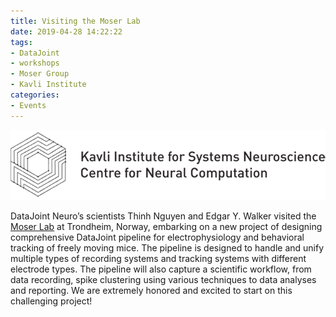```yaml
---
title: Visiting the Moser Lab
date: 2019-04-28 14:22:22
tags:
- DataJoint
- workshops
- Moser Group
- Kavli Institute
categories: 
- Events
---
```

![](/static/posts/Visiting-the-Moser-Lab/Kavli.png "Kavli Institute Logo")

DataJoint Neuro’s scientists Thinh Nguyen and Edgar Y. Walker visited the [Moser Lab](https://www.ntnu.edu/kavli/research/moser) at Trondheim, Norway, embarking on a new project of designing comprehensive DataJoint pipeline for electrophysiology and behavioral tracking of freely moving mice. The pipeline is designed to handle and unify multiple types of recording systems and tracking systems with different electrode types. The pipeline will also capture a scientific workflow, from data recording, spike clustering using various techniques to data analyses and reporting. We are extremely honored and excited to start on this challenging project!
